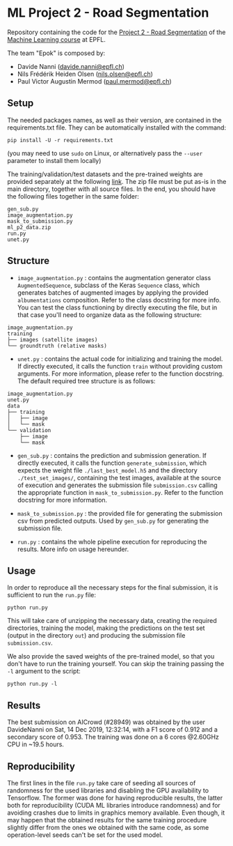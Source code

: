 # ML Project 2 - Road Segmentation

Repository containing the code for the [Project 2 - Road Segmentation](https://github.com/epfml/ML_course/blob/master/projects/project2/project2_description.pdf) of the [Machine Learning course](https://www.epfl.ch/labs/mlo/machine-learning-cs-433/) at EPFL.

The team "Epok" is composed by:

- Davide Nanni ([davide.nanni@epfl.ch](mailto:davide.nanni@epfl.ch))
- Nils Frédérik Heiden Olsen ([nils.olsen@epfl.ch](mailto:nils.olsen@epfl.ch))
- Paul Victor Augustin Mermod ([paul.mermod@epfl.ch](mailto:paul.mermod@epfl.ch))

## Setup

The needed packages names, as well as their version, are contained in the requirements.txt file. They can be automatically installed with the command:

```shell
pip install -U -r requirements.txt
```

(you may need to use ```sudo``` on Linux, or alternatively pass the ```--user``` parameter to install them locally)

The training/validation/test datasets and the pre-trained weights are provided separately at the following [link](https://drive.google.com/file/d/1B4PD1NiZIQo1idK1-V6F9uMKFbjGUK6I/view?usp=sharing). The zip file must be put as-is in the main directory, together with all source files. In the end, you should have the following files together in the same folder:

```
gen_sub.py
image_augmentation.py
mask_to_submission.py
ml_p2_data.zip
run.py
unet.py
```

## Structure

- ```image_augmentation.py``` : contains the augmentation generator class ```AugmentedSequence```, subclass of the Keras ```Sequence``` class, which generates batches of augmented images by applying the provided ```albumentations``` composition. Refer to the class docstring for more info. You can test the class functioning by directly executing the file, but in that case you'll need to organize
data as the following structure:

```
image_augmentation.py
training
├── images (satellite images)
└── groundtruth (relative masks)
```

- ```unet.py``` : contains the actual code for initializing and training the model. If directly executed, it calls the function ```train``` without providing custom arguments. For more information, please refer to the function docstring. The default required tree structure is as follows:

```
image_augmentation.py
unet.py
data
├── training
│   ├── image
│   └── mask
└── validation
    ├── image
    └── mask
```

- ```gen_sub.py``` : contains the prediction and submission generation. If directly executed, it calls the function ```generate_submission```, which expects the weight file ```./last_best_model.h5``` and the directory ```./test_set_images/```, containing the test images, available at the source of execution and generates the submission file ```submission.csv``` calling the appropriate function in ```mask_to_submission.py```. Refer to the function docstring for more information.

- ```mask_to_submission.py``` : the provided file for generating the submission csv from predicted outputs. Used by ```gen_sub.py``` for generating the submission file.

- ```run.py``` : contains the whole pipeline execution for reproducing the results. More info on usage hereunder.


## Usage

In order to reproduce all the necessary steps for the final submission, it is sufficient to run the ```run.py``` file:

``` shell
python run.py
```

This will take care of unzipping the necessary data, creating the required directories, training the model, making the predictions on the test set (output in the directory ```out```) and producing the submission file ```submission.csv```.

We also provide the saved weights of the pre-trained model, so that you don't have to run the training yourself. You can skip the training passing the ```-l``` argument to the script:

``` shell
python run.py -l
```

## Results

The best submission on AICrowd (#28949) was obtained by the user DavideNanni on Sat, 14 Dec 2019, 12:32:14, with a F1 score of 0.912 and a secondary score of 0.953. The training was done on a 6 cores @2.60GHz CPU in ~19.5 hours.

## Reproducibility

The first lines in the file ```run.py``` take care of seeding all sources of randomness for the used libraries and disabling the GPU availability to Tensorflow. The former was done for having reproducible results, the latter both for reproducibility (CUDA ML libraries introduce randomness) and for avoiding crashes due to limits in graphics memory available. Even though, it may happen that the obtained results for the same training procedure slightly differ from the ones we obtained with the same code, as some operation-level seeds can't be set for the used model.